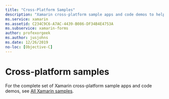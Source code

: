 ```yaml
---
title: "Cross-Platform Samples"
description: "Xamarin cross-platform sample apps and code demos to help you get started building mobile apps with C# and Xamarin."
ms.service: xamarin
ms.assetid: C234C9C6-A7AC-4439-B086-DF34B4E4753A
ms.subservice: xamarin-forms
author: profexorgeek
ms.author: jusjohns
ms.date: 12/26/2019
no-loc: [Objective-C]
---
```


# Cross-platform samples

For the complete set of Xamarin cross-platform sample apps and code demos, see [All Xamarin samples](https://github.com/xamarin/xamarin-forms-samples/).
